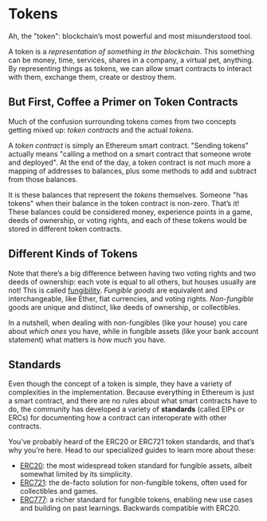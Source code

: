 # Tokens

Ah, the "token": blockchain’s most powerful and most misunderstood tool.

A token is a *representation of something in the blockchain*. This something can be money, time, services, shares in a company, a virtual pet, anything. By representing things as tokens, we can allow smart contracts to interact with them, exchange them, create or destroy them.

## But First, Coffee a Primer on Token Contracts

Much of the confusion surrounding tokens comes from two concepts getting mixed up: *token contracts* and the actual *tokens*.

A *token contract* is simply an Ethereum smart contract. "Sending tokens" actually means "calling a method on a smart contract that someone wrote and deployed". At the end of the day, a token contract is not much more a mapping of addresses to balances, plus some methods to add and subtract from those balances.

It is these balances that represent the *tokens* themselves. Someone "has tokens" when their balance in the token contract is non-zero. That’s it! These balances could be considered money, experience points in a game, deeds of ownership, or voting rights, and each of these tokens would be stored in different token contracts.

## Different Kinds of Tokens

Note that there’s a big difference between having two voting rights and two deeds of ownership: each vote is equal to all others, but houses usually are not! This is called [fungibility](https://en.wikipedia.org/wiki/Fungibility). *Fungible goods* are equivalent and interchangeable, like Ether, fiat currencies, and voting rights. *Non-fungible* goods are unique and distinct, like deeds of ownership, or collectibles.

In a nutshell, when dealing with non-fungibles (like your house) you care about *which ones* you have, while in fungible assets (like your bank account statement) what matters is *how much* you have.

## Standards

Even though the concept of a token is simple, they have a variety of complexities in the implementation. Because everything in Ethereum is just a smart contract, and there are no rules about what smart contracts have to do, the community has developed a variety of **standards** (called EIPs or ERCs) for documenting how a contract can interoperate with other contracts.

You’ve probably heard of the ERC20 or ERC721 token standards, and that’s why you’re here. Head to our specialized guides to learn more about these:

- [ERC20](https://docs.openzeppelin.com/contracts/2.x/erc20): the most widespread token standard for fungible assets, albeit somewhat limited by its simplicity.
- [ERC721](https://docs.openzeppelin.com/contracts/2.x/erc721): the de-facto solution for non-fungible tokens, often used for collectibles and games.
- [ERC777](https://docs.openzeppelin.com/contracts/2.x/erc777): a richer standard for fungible tokens, enabling new use cases and building on past learnings. Backwards compatible with ERC20.